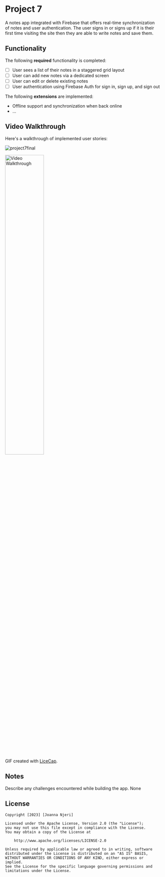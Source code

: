 # Project 7

A notes app  integrated with Firebase that offers real-time synchronization of notes and
user authentication. The user signs in or signs up if it is their first time visiting the site 
then they are able to write notes and save them. 

## Functionality 

The following **required** functionality is completed:

* [ ] User sees a list of their notes in a staggered grid layout
* [ ] User can add new notes via a dedicated screen
* [ ] User can edit or delete existing notes
* [ ] User authentication using Firebase Auth for sign in, sign up, and sign out

The following **extensions** are implemented:

* Offline support and synchronization when back online
* ...

## Video Walkthrough

Here's a walkthrough of implemented user stories:

![project7final](https://github.com/joannanjeri/project7/assets/112664855/bc3a5b1b-ee8f-4b11-87a3-535f4cd08548)


<img src='walkthrough.gif' title='Video Walkthrough' width='50%' alt='Video Walkthrough' />

GIF created with [LiceCap](http://www.cockos.com/licecap/).

## Notes

Describe any challenges encountered while building the app.
None

## License

    Copyright [2023] [Joanna Njeri]

    Licensed under the Apache License, Version 2.0 (the "License");
    you may not use this file except in compliance with the License.
    You may obtain a copy of the License at

        http://www.apache.org/licenses/LICENSE-2.0

    Unless required by applicable law or agreed to in writing, software
    distributed under the License is distributed on an "AS IS" BASIS,
    WITHOUT WARRANTIES OR CONDITIONS OF ANY KIND, either express or implied.
    See the License for the specific language governing permissions and
    limitations under the License.
